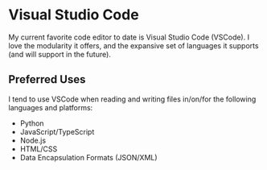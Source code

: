 # Visual Studio Code
My current favorite code editor to date is Visual Studio Code (VSCode). I love the modularity it offers, and the expansive set of languages it supports (and will support in the future). 

## Preferred Uses
I tend to use VSCode when reading and writing files in/on/for the following languages and platforms:
- Python
- JavaScript/TypeScript
- Node.js
- HTML/CSS
- Data Encapsulation Formats (JSON/XML)